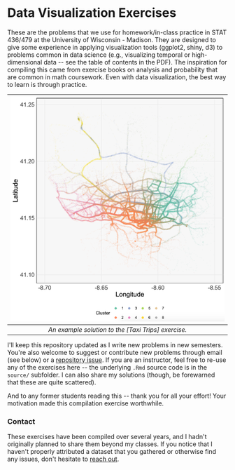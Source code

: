 # Data Visualization Exercises

These are the problems that we use for homework/in-class practice in STAT
436/479 at the University of Wisconsin - Madison. They are designed to give some
experience in applying visualization tools (ggplot2, shiny, d3) to problems
common in data science (e.g., visualizing temporal or high-dimensional data --
see the table of contents in the PDF). The inspiration for compiling this came
from exercise books on analysis and probability that are common in math
coursework. Even with data visualization, the best way to learn is through
practice.

 <img src="source/figure/porto_traffic.png" width=500 alt='A scatterplot of taxi trajectories in Porto, Portugal, illustrating the visualization of spatial vector data.'/> |
|:--:| 
| *An example solution to the [Taxi Trips] exercise.* |

I'll keep this repository updated as I write new problems in new semesters.
You're also welcome to suggest or contribute new problems through email (see
below) or a [repository
issue](https://github.com/krisrs1128/data_visualization_exercises/issues). If
you are an instructor, feel free to re-use any of the exercises here -- the
underlying `.Rmd` source code is in the `source/` subfolder. I can also share my
solutions (though, be forewarned that these are quite scattered).

And to any former students reading this -- thank you for all your effort! Your
motivation made this compilation exercise worthwhile.

### Contact

These exercises have been compiled over several years, and I hadn't originally
planned to share them beyond my classes. If you notice that I haven't properly
attributed a dataset that you gathered or otherwise find any issues, don't
hesitate to [reach out](https://measurement-and-microbes.org/_includes/contact).